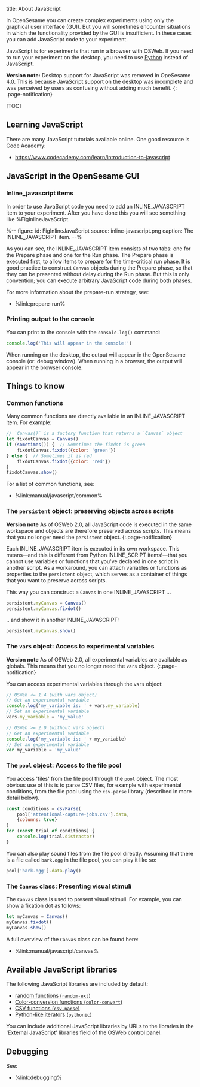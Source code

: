 title: About JavaScript

In OpenSesame you can create complex experiments using only the graphical user interface (GUI). But you will sometimes encounter situations in which the functionality provided by the GUI is insufficient. In these cases you can add JavaScript code to your experiment.

JavaScript is for experiments that run in a browser with OSWeb. If you need to run your experiment on the desktop, you need to use [Python](%url:manual/python/about%) instead of JavaScript.

__Version note:__ Desktop support for JavaScript was removed in OpeSesame 4.0. This is because JavaScript support on the desktop was incomplete and was perceived by users as confusing without adding much benefit.
{: .page-notification}

[TOC]


## Learning JavaScript

There are many JavaScript tutorials available online. One good resource is Code Academy:

- <https://www.codecademy.com/learn/introduction-to-javascript>


## JavaScript in the OpenSesame GUI


### Inline_javascript items

In order to use JavaScript code you need to add an INLINE_JAVASCRIPT item to your experiment. After you have done this you will see something like %FigInlineJavaScript.

%--
figure:
 id: FigInlineJavaScript
 source: inline-javascript.png
 caption: The INLINE_JAVASCRIPT item.
--%

As you can see, the INLINE_JAVASCRIPT item consists of two tabs: one for the Prepare phase and one for the Run phase. The Prepare phase is executed first, to allow items to prepare for the time-critical run phase. It is good practice to construct `Canvas` objects during the Prepare phase, so that they can be presented without delay during the Run phase. But this is only convention; you can execute arbitrary JavaScript code during both phases.

For more information about the prepare-run strategy, see:

- %link:prepare-run%


### Printing output to the console

You can print to the console with the `console.log()` command:

```js
console.log('This will appear in the console!')
```

When running on the desktop, the output will appear in the OpenSesame console (or: debug window). When running in a browser, the output will appear in the browser console.


## Things to know

### Common functions

Many common functions are directly available in an INLINE_JAVASCRIPT item. For example:

```js
// `Canvas()` is a factory function that returns a `Canvas` object
let fixdotCanvas = Canvas()
if (sometimes()) {  // Sometimes the fixdot is green
    fixdotCanvas.fixdot({color: 'green'})
} else {  // Sometimes it is red
    fixdotCanvas.fixdot({color: 'red'})
}
fixdotCanvas.show()
```

For a list of common functions, see:

- %link:manual/javascript/common%


### The `persistent` object: preserving objects across scripts

__Version note__ As of OSWeb 2.0, all JavaScript code is executed in the same workspace and objects are therefore preserved across scripts. This means that you no longer need the `persistent` object.
{:.page-notification}

Each INLINE_JAVASCRIPT item is executed in its own workspace. This means—and this is different from Python INLINE_SCRIPT items!—that you cannot use variables or functions that you've declared in one script in another script. As a workaround, you can attach variables or functions as properties to the `persistent` object, which serves as a container of things that you want to preserve across scripts.

This way you can construct a `Canvas` in one INLINE_JAVASCRIPT ...

```js
persistent.myCanvas = Canvas()
persistent.myCanvas.fixdot()
```

.. and show it in another INLINE_JAVASCRIPT:

```js
persistent.myCanvas.show()
```


### The `vars` object: Access to experimental variables

__Version note__ As of OSWeb 2.0, all experimental variables are available as globals. This means that you no longer need the `vars` object.
{:.page-notification}

You can access experimental variables through the `vars` object:

```js
// OSWeb <= 1.4 (with vars object)
// Get an experimental variable
console.log('my_variable is: ' + vars.my_variable)
// Set an experimental variable
vars.my_variable = 'my_value'

// OSWeb >= 2.0 (without vars object)
// Get an experimental variable
console.log('my_variable is: ' + my_variable)
// Set an experimental variable
var my_variable = 'my_value'
```


### The `pool` object: Access to the file pool

You access 'files' from the file pool through the `pool` object. The most obvious use of this is to parse CSV files, for example with experimental conditions, from the file pool using the `csv-parse` library (described in more detail below).

```js
const conditions = csvParse(
    pool['attentional-capture-jobs.csv'].data,
    {columns: true}
)
for (const trial of conditions) {
    console.log(trial.distractor)
}
```

You can also play sound files from the file pool directly. Assuming that there is a file called `bark.ogg` in the file pool, you can play it like so:

```js
pool['bark.ogg'].data.play()
```


### The `Canvas` class: Presenting visual stimuli

The `Canvas` class is used to present visual stimuli. For example, you can show a fixation dot as follows:

```js
let myCanvas = Canvas()
myCanvas.fixdot()
myCanvas.show()
```

A full overview of the `Canvas` class can be found here:

- %link:manual/javascript/canvas%

## Available JavaScript libraries

The following JavaScript libraries are included by default:

- [random functions (`random-ext`)](%url:manual/javascript/random%)
- [Color-conversion functions (`color-convert`)](%url:manual/javascript/color-convert%)
- [CSV functions (`csv-parse`)](%url:manual/javascript/csv%)
- [Python-like iterators (`pythonic`)](%url:manual/javascript/pythonic%)

You can include additional JavaScript libraries by URLs to the libraries in the 'External JavaScript' libraries field of the OSWeb control panel.


## Debugging

See:

- %link:debugging%
